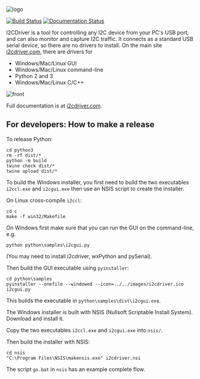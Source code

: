 ![logo](/images/logo.png)

[![Build Status](https://travis-ci.org/jamesbowman/i2cdriver.svg?branch=master)](https://travis-ci.org/jamesbowman/i2cdriver)
[![Documentation Status](https://readthedocs.org/projects/i2cdriver/badge/?version=latest)](https://i2cdriver.readthedocs.io/en/latest/?badge=latest)

I2CDriver is a tool for controlling any I2C device from your PC's USB port,
and can also monitor and capture I2C traffic.
It connects as a standard USB serial device, so there are no drivers to install.
On the main site
[i2cdriver.com](https://i2cdriver.com),
there are drivers for

* Windows/Mac/Linux GUI
* Windows/Mac/Linux command-line
* Python 2 and 3
* Windows/Mac/Linux C/C++

![front](/images/hero.jpg)

Full documentation is at
[i2cdriver.com](http://i2cdriver.com).

For developers: How to make a release
-------------------------------------

To release Python:

    cd python3
    rm -rf dist/*
    python -m build
    twine check dist/*
    twine upload dist/*

To build the Windows installer, you first need to build the two executables
``i2ccl.exe`` and ``i2cgui.exe`` then use an NSIS script to create the installer.

On Linux cross-compile ``i2ccl``:
  
    cd c
    make -f win32/Makefile

On Windows first make sure that you can run the GUI on the command-line, e.g.

    python python\samples\i2cgui.py

(You may need to install i2cdriver, wxPython and pySerial).

Then build the GUI executable using ``pyinstaller``:

    cd python\samples
    pyinstaller --onefile --windowed --icon=../../images/i2cdriver.ico i2cgui.py

This builds the executable in ``python\samples\dist\i2cgui.exe``.

The Windows installer is built with NSIS (Nullsoft Scriptable Install System). Download and install it.

Copy the two executables ``i2ccl.exe`` and ``i2cgui.exe`` into ``nsis/``.

Then build the installer with NSIS:

    cd nsis
    "C:\Program Files\NSIS\makensis.exe" i2cdriver.nsi

The script ``go.bat`` in ``nsis`` has an example complete flow.

